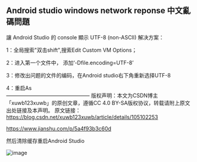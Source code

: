 ## Android studio windows network reponse 中文亂碼問題


讓 Android Studio 的 console 顯示 UTF-8 (non-ASCII)
解决方案：

1：全局搜索"双击shift",搜索Edit Custom VM Options；

2：进入第一个文件中， 添加‘-Dfile.encoding=UTF-8’

3：修改出问题的文件的编码，在Android studio右下角重新选择UTF-8

4：重启As   
————————————————
版权声明：本文为CSDN博主「xuwb123xuwb」的原创文章，遵循CC 4.0 BY-SA版权协议，转载请附上原文出处链接及本声明。
原文链接：https://blog.csdn.net/xuwb123xuwb/article/details/105102253

https://www.jianshu.com/p/5a4f93b3c60d


然后清除缓存重启Android Studio

![image](https://user-images.githubusercontent.com/97726463/169598183-798ad1bf-5188-4ae4-b8ab-da8fb02a6ed0.png)
